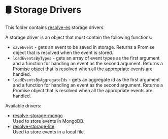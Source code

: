 # **🛢 Storage Drivers**
This folder contains [resolve-es](../resolve-es) storage drivers.

A storage driver is an object that must contain the following functions:  
* `saveEvent` - gets an event to be saved in storage. Returns a Promise object that is resolved when the event is stored.
* `loadEventsByTypes` - gets an array of event types as the first argument and a function for handling an event as the second argument. Returns a Promise object that is resolved when all the appropriate events are handled.
* `loadEventsByAggregateIds` - gets an aggregate id as the first argument and a function for handling an event as the second argument. Returns a Promise object that is resolved when all the appropriate events are handled.

Available drivers:
* [resolve-storage-mongo](../storage-drivers/resolve-storage-mongo)  
	Used to store events in MongoDB.
* [resolve-storage-lite](../storage-drivers/resolve-storage-lite)  
	Used to store events in a local file.
